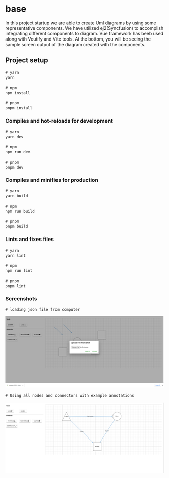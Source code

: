 # base
In this project startup we are able to create Uml diagrams by using some representative components. We have utilized ej2(Syncfusion) to accomplish integrating different components to diagram. Vue framework has beeb used along with Veutify and Vite tools. At the bottom, you will be seeing the sample screen output of the diagram created with the components.
## Project setup

```
# yarn
yarn

# npm
npm install

# pnpm
pnpm install
```

### Compiles and hot-reloads for development

```
# yarn
yarn dev

# npm
npm run dev

# pnpm
pnpm dev
```

### Compiles and minifies for production

```
# yarn
yarn build

# npm
npm run build

# pnpm
pnpm build
```

### Lints and fixes files

```
# yarn
yarn lint

# npm
npm run lint

# pnpm
pnpm lint
```
### Screenshots
```
# loading json file from computer

```
![Screenshot](/docs/load.png)


```
# Using all nodes and connectors with example annotations

```
![Screenshot](/docs/Uml-Diagram.png)



